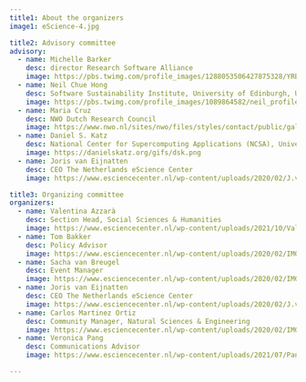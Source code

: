 ```yaml
---
title1: About the organizers
image1: eScience-4.jpg

title2: Advisory committee
advisory:
  - name: Michelle Barker 
    desc: director Research Software Alliance
    image: https://pbs.twimg.com/profile_images/1288053506427875328/YRBP5i5B_400x400.jpg
  - name: Neil Chue Hong 
    desc: Software Sustainability Institute, University of Edinburgh, UK
    image: https://pbs.twimg.com/profile_images/1089864582/neil_profile_filmfest_400x400.jpg
  - name: Maria Cruz 
    desc: NWO Dutch Research Council
    image: https://www.nwo.nl/sites/nwo/files/styles/contact/public/gallery/Marques%20de%20Barros%20Cruz%2C%20Maria.jpg
  - name: Daniel S. Katz 
    desc: National Center for Supercomputing Applications (NCSA), University of Illinois, USA
    image: https://danielskatz.org/gifs/dsk.png
  - name: Joris van Eijnatten
    desc: CEO The Netherlands eScience Center
    image: https://www.esciencecenter.nl/wp-content/uploads/2020/02/J.v.Eijnatten2-1-300x300.jpg

title3: Organizing committee
organizers:
  - name: Valentina Azzarà
    desc: Section Head, Social Sciences & Humanities
    image: https://www.esciencecenter.nl/wp-content/uploads/2021/10/ValentinaAzzara_picture-300x300.jpg
  - name: Tom Bakker
    desc: Policy Advisor
    image: https://www.esciencecenter.nl/wp-content/uploads/2020/02/IMG_0376-1-300x300.jpg
  - name: Sacha van Breugel
    desc: Event Manager
    image: https://www.esciencecenter.nl/wp-content/uploads/2020/02/IMG_1494-1-300x300.jpg
  - name: Joris van Eijnatten
    desc: CEO The Netherlands eScience Center
    image: https://www.esciencecenter.nl/wp-content/uploads/2020/02/J.v.Eijnatten2-1-300x300.jpg
  - name: Carlos Martinez Ortiz
    desc: Community Manager, Natural Sciences & Engineering
    image: https://www.esciencecenter.nl/wp-content/uploads/2020/02/IMG_0369-1-300x300.jpg
  - name: Veronica Pang
    desc: Communications Advisor
    image: https://www.esciencecenter.nl/wp-content/uploads/2021/07/Pang-Veronica--300x300.png

---
```

